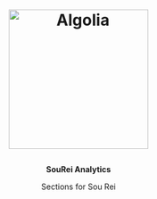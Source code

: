<h1>
  <p align="center">
    <a href="https://www.algolia.com/">
      <img alt="Algolia" src="https://github.com/deco-cx/apps/assets/1753396/0ff38024-1988-442d-8415-01d16055480f" width="250" />
    </a>
  </p>
</h1>

<p align="center">
  <strong>
    SouRei Analytics
  </strong>
</p>
<p align="center">
  Sections for Sou Rei
</p>
